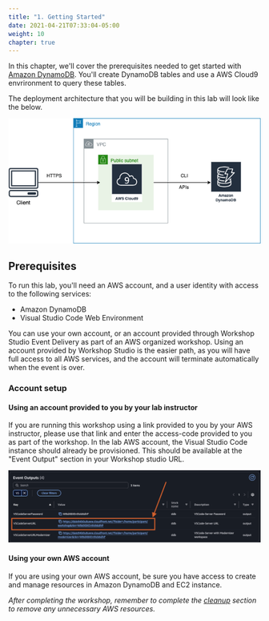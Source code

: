 ```yaml
---
title: "1. Getting Started"
date: 2021-04-21T07:33:04-05:00
weight: 10
chapter: true
---
```



In this chapter, we'll cover the prerequisites needed to get started with [Amazon DynamoDB](https://docs.aws.amazon.com/amazondynamodb/latest/developerguide/Introduction.html). You'll create DynamoDB tables and use a AWS Cloud9 envrironment to query these tables.

The deployment architecture that you will be building in this lab will look like the below.

![Final Deployment Architecture](/static/images/hands-on-labs/setup/dynamodb_lab_architecture.png)

## Prerequisites

To run this lab, you'll need an AWS account, and a user identity with access to the following services:

* Amazon DynamoDB
* Visual Studio Code Web Environment

You can use your own account, or an account provided through Workshop Studio Event Delivery as part of an AWS organized workshop.  Using an account provided by Workshop Studio is the easier path, as you will have full access to all AWS services, and the account will terminate automatically when the event is over.

### Account setup

#### Using an account provided to you by your lab instructor

If you are running this workshop using a link provided to you by your AWS instructor, please use that link and enter the access-code provided to you as part of the workshop. In the lab AWS account, the Visual Studio Code instance should already be provisioned. This should be available at the "Event Output" section in your Workshop studio URL. 

![CloudFormation parameters](/static/images/common/on-your-own-cf-03.png)

#### Using your own AWS account

If you are using your own AWS account, be sure you have access to create and manage resources in Amazon DynamoDB and EC2 instance.

*After completing the workshop, remember to complete the [cleanup](/hands-on-labs/cleanup.html) section to remove any unnecessary AWS resources.*